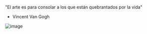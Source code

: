 "El arte es para consolar a los que están quebrantados por la vida"
 - Vincent Van Gogh

![image](https://user-images.githubusercontent.com/88633211/139503074-d29dabe9-7e88-4f8f-89fc-240186b722b0.png)
